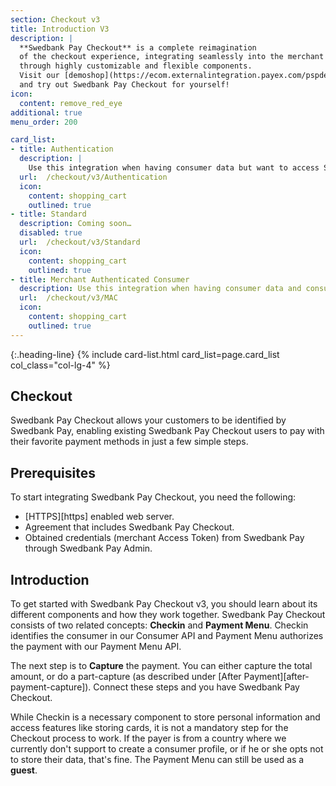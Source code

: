 ```yaml
---
section: Checkout v3
title: Introduction V3
description: |
  **Swedbank Pay Checkout** is a complete reimagination
  of the checkout experience, integrating seamlessly into the merchant website
  through highly customizable and flexible components.
  Visit our [demoshop](https://ecom.externalintegration.payex.com/pspdemoshop)
  and try out Swedbank Pay Checkout for yourself!
icon:
  content: remove_red_eye
additional: true
menu_order: 200

card_list:
- title: Authentication
  description: |
    Use this integration when having consumer data but want to access Swedbank Pay checkout for easier payment flow for your consumers.
  url:  /checkout/v3/Authentication
  icon:
    content: shopping_cart
    outlined: true
- title: Standard
  description: Coming soon…
  disabled: true
  url:  /checkout/v3/Standard
  icon:
    content: shopping_cart
    outlined: true
- title: Merchant Authenticated Consumer
  description: Use this integration when having consumer data and consumers authenticate on your site, but want to access Swedbank Pay checkout for easier payment flow for your consumers.
  url:  /checkout/v3/MAC
  icon:
    content: shopping_cart
    outlined: true
---
```


{:.heading-line}
{% include card-list.html card_list=page.card_list col_class="col-lg-4" %}

[checkout-3-Authentication]: /checkout/v3/Authentication
[checkout-3-Standard]: /checkout/v3/Standard
[checkout-3-MAC]: /checkout/v3/MAC

## Checkout

Swedbank Pay Checkout allows your customers to be identified by Swedbank Pay,
enabling existing Swedbank Pay Checkout users to pay with their favorite payment
methods in just a few simple steps.

## Prerequisites

To start integrating Swedbank Pay Checkout, you need the following:

*   [HTTPS][https] enabled web server.
*   Agreement that includes Swedbank Pay Checkout.
*   Obtained credentials (merchant Access Token) from Swedbank Pay through
    Swedbank Pay Admin. 

## Introduction

To get started with Swedbank Pay Checkout v3, you should learn about its different
components and how they work together. Swedbank Pay Checkout consists of two
related concepts: **Checkin** and **Payment Menu**. Checkin
identifies the consumer in our Consumer API and Payment Menu authorizes the
payment with our Payment Menu API.

The next step is to **Capture** the payment. You can either capture the total
amount, or do a part-capture (as described under
[After Payment][after-payment-capture]). Connect these steps and you have
Swedbank Pay Checkout.

While Checkin is a necessary component to store personal information and access
features like storing cards, it is not a mandatory step for the Checkout process
to work. If the payer is from a country where we currently don't support
to create a consumer profile, or if he or she opts not to store their data, that's fine. The Payment
Menu can still be used as a **guest**.


